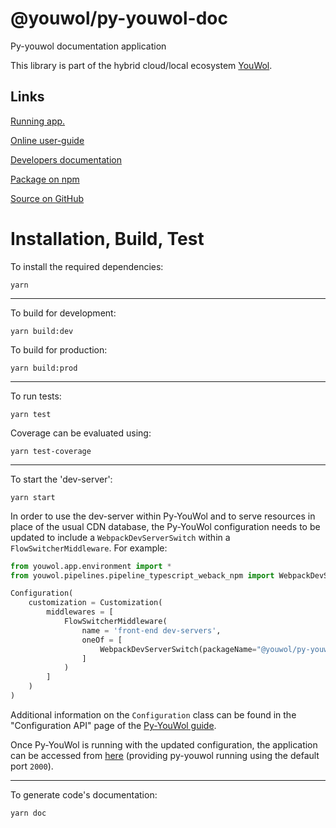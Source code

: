 # @youwol/py-youwol-doc

Py-youwol documentation application

This library is part of the hybrid cloud/local ecosystem
[YouWol](https://platform.youwol.com/applications/@youwol/platform/latest).

## Links

[Running app.](https://platform.youwol.com/applications/@youwol/py-youwol-doc/latest)

[Online user-guide](https://l.youwol.com/doc/@youwol/py-youwol-doc)

[Developers documentation](https://platform.youwol.com/applications/@youwol/cdn-explorer/latest?package=@youwol/py-youwol-doc&tab=doc)

[Package on npm](https://www.npmjs.com/package/@youwol/py-youwol-doc)

[Source on GitHub](https://github.com/youwol/py-youwol-doc)

# Installation, Build, Test

To install the required dependencies:

```shell
yarn
```

---

To build for development:

```shell
yarn build:dev
```

To build for production:

```shell
yarn build:prod
```

---

<!-- no specific test configuration documented -->

To run tests:

```shell
yarn test
```

Coverage can be evaluated using:

```shell
yarn test-coverage
```

---

To start the 'dev-server':

```shell
yarn start
```

In order to use the dev-server within Py-YouWol and to serve resources in place of the usual CDN database,
the Py-YouWol configuration needs to be updated to include a `WebpackDevServerSwitch` within a
`FlowSwitcherMiddleware`. For example:

```python
from youwol.app.environment import *
from youwol.pipelines.pipeline_typescript_weback_npm import WebpackDevServerSwitch

Configuration(
    customization = Customization(
        middlewares = [
            FlowSwitcherMiddleware(
                name = 'front-end dev-servers',
                oneOf = [
                    WebpackDevServerSwitch(packageName="@youwol/py-youwol-doc", port=3021),
                ]
            )
        ]
    )
)
```

Additional information on the `Configuration` class can be found in the "Configuration API" page of the
[Py-YouWol guide](https://l.youwol.com/doc/py-youwol).

Once Py-YouWol is running with the updated configuration,
the application can be accessed from [here](http://localhost:2000/applications/@youwol/py-youwol-doc/latest)
(providing py-youwol running using the default port `2000`).

---

To generate code's documentation:

```shell
yarn doc
```
